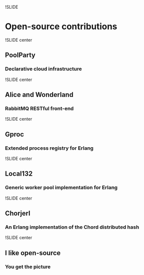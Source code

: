 !SLIDE

# Open-source contributions #

!SLIDE center

<h2><span class="green">PoolParty</span></h2>
<h3>Declarative cloud infrastructure</h3>

!SLIDE center

<h2><span class="green">Alice and Wonderland</span></h2>
<h3>RabbitMQ RESTful front-end</h3>

!SLIDE center

<h2><span class="green">Gproc</span></h2>
<h3>Extended process registry for Erlang</h3>

!SLIDE center

<h2><span class="green">Local132</span></h2>
<h3>Generic worker pool implementation for Erlang</h3>

!SLIDE center

<h2><span class="green">Chorjerl</span></h2>
<h3>An Erlang implementation of the Chord distributed hash</h3>

!SLIDE center

## I like open-source ##

<h3><span class="grey">You get the picture</span></h3>